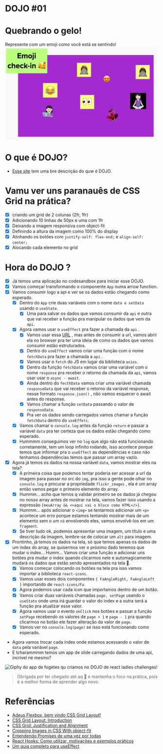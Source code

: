 # DOJO #01

# Quebrando o gelo!

Represente com um emoji como você está se sentindo!
![emojis representando sentimentos de uma reunião de meninas estudando proframação](./../../assets/imgs/emoji-check-in.png)

# O que é DOJO?

- [Esse site](http://dojopuzzles.com/) tem uma bre descrição do quw é DOJO.

# Vamu ver uns paranauês de CSS Grid na prática?

- [x] criando um grid de 2 colunas (2fr, 1fr)
- [x] Adicionando 10 linhas de 50px e uma com 1fr
- [x] Deixando a imagem responsiva com object-fit
- [x] Definindo a altura da imagem como 100% do display
- [x] Alinhando os botões com `justify-self: flex-end;` e `align-self: center;`
- [x] Alocando cada elemento no grid

# Hora do DOJO ?

- [x] Já temos uma aplicação no codesandbox para iniciar esse DOJO.
- [x] Vamos começar transformando o componente `App` numa arrow function.
- [x] Vamos consumir logo a api e ver se os dados estão chegando como esperado.
  - [x] Dentro do `App` crie duas variáveis com o nome `data e setData` usando o `useState`.
    - [x] Uma para salvar os dados que vamos consumir da `api` e outra que vai receber a função pra manipular os dados que vem da `api`.
  - [x] Agora vamos usar o `useEffect` pra fazer a chamada da `api` .
    - [x] Vamos usar essa [URL](https://api.spacexdata.com/v3/rockets) , mas antes de consumir a url, vamos abrir ela no browser pra ter uma ideia de como os dados que vamos consumir estão estruturados.
    - [x] Dentro do `useEffect` vamos criar uma função com o nome `fetchData` pra fazer a chamada a `api` .
    - [x] Vamos usar o `fetch` do JS em lugar da biblioteca `axios`.
    - [x] Dentro da função `fetchData` vamos criar uma variável com o nome `response` pra receber o retorno da chamada da `api`, vamos usar usar o `async - await`.
    - [x] Ainda dentro do `fecthData` vamos criar uma variável chamada `responseData` que vai receber o retorno da variàvel response, nesse formato `response.json()` , não vamos esquecer o await antes do response.
    - [x] Vamos chamar a função `setData` passando o valor de `responseData`.
    - [x] Pra ver os dados sendo carregados vamos chamar a função `fetchData` dentro do `useEffetc`.
  - [x] Vamos chamar o `console.log` antes da função `return` e passar a variável `data` pra ter certeza que os dados estão chegando como esperado.
  - [x] Hummmm conseguimos ver no `log` que algo não está funcionando corretamente, tem um loop infinito rodando, isso acontece porque temos que informar pra o `useEffect` as dependências e caso não tenhamos dependências temos que passar um array vazio.
- [x] Agora já temos os dados na nossa variável `data`, vamos mostrar eles na tela?
  - [x] A primeira coisa que podemos tentar poderia ser acessar a url da imagem para passar no src do `img`, pra isso a gente pode olhar no `console.log` e procurar a propriedade `flickr_images` , ela é um array então vamos pegar o primeiro elemento do array.
  - [x] Hummm... acho que temos q validar primeiro se os dados já chegou no nosso array antes de mostrar na tela, vamos fazer isso usando a expressão `{meuArray && <>aqui vai o bloco como HTML</>}`.
  - [x] Hummm... após adicionar o `<img>` se tentarmos adicionar um `<p>` acontece um erro porque estamos tentando mostrar mais de um elemento sem o um `nó` envolvendo eles, vamos envolvê-los em um `fragment`.
  - [x] Se tiver tudo ok, podemos apresentar uma imagem, um título e uma descrição da imagem, lembre-se de colocar um `alt` para imagem.
- [x] Prontinho, já temos os dados na tela, só que temos apenas os dados de um index do array, se quisermos ver o próximo dado teremos que mudar o index... Humm... Vamos criar uma função e adicionar uns botões pra mudar o index quando clicarmos nele e automagicamente mudará os dados que estão sendo apresentados na tela 🌚.
  - [x] Vamos começar colocando os botões na tela pra isso vamos importar a biblioteca `react-icons`.
  - [x] Vamos usar esses dois componentes `{ FaAngleRight, FaAngleLeft }` importando de `react-icons/Fa`.
  - [x] Agora podemos usar cada icon que importamos dentro de um botão.
  - [x] Vamos criar duas variáveis chamadas `page, setPage` usando o `useState` onde uma irá guardar o valor do index e a outra será a função pra atualizar esse valor.
  - [x] Agora vamos usar o evento `onClick` nos botões e passar a função `setPage` recebendo os valores de `page + 1` e `page - 1` pra quando clicarmos no botão ele fazer alteração da valor de `page`.
  - [x] Vamos ver no `console.log(page)` se isso está funcionando como esperado.
- Agora vamos trocar cada index onde estamos acessando o valor de `data` pela variável `page`.
- E tcharammmm temos um app de slide carregando dados de uma api, incrível né mesmo?

![Giphy do app de fogetes qu criamos no DOJO de react ladies challenges!](./../../assets/imgs/rockets-app.gif)

> Obrigada por ter chegado até aq 🌻 e mantenha o foco na prática, pois é a melhor forma de aprender algo novo.

# Referências

- [Adeus Flexbox, bem vindo CSS Grid Layout!](https://codepen.io/simoneas02/post/grid-layout)
- [CSS Grid Layout: Introduction](https://alligator.io/css/css-grid-layout-intro/)
- [CSS Grid: Justification and Alignment](https://alligator.io/css/align-justify/)
- [Cropping Images in CSS With object-fit](https://alligator.io/css/cropping-images-object-fit/)
- [Entendendo Promises de uma vez por todas](https://medium.com/trainingcenter/entendendo-promises-de-uma-vez-por-todas-32442ec725c2)
- [React Hooks: Como utilizar, motivações e exemplos práticos](https://blog.rocketseat.com.br/react-hooks/)
- [Um guia completo para useEffect](https://overreacted.io/pt-br/a-complete-guide-to-useeffect/)
